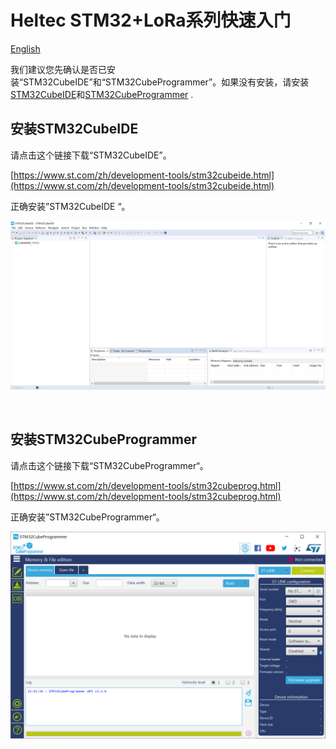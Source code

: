 # Heltec STM32+LoRa系列快速入门
[English](https://heltec-automation-docs.readthedocs.io/en/latest/stm32/quick_start.html)

我们建议您先确认是否已安装“STM32CubeIDE”和“STM32CubeProgrammer”。如果没有安装，请安装 [STM32CubeIDE](https://www.st.com/zh/development-tools/stm32cubeide.html#get-software)和[STM32CubeProgrammer](https://www.st.com/zh/development-tools/stm32cubeprog.html) .

## 安装STM32CubeIDE

请点击这个链接下载“STM32CubeIDE”。

[https://www.st.com/zh/development-tools/stm32cubeide.html](https://www.st.com/zh/development-tools/stm32cubeide.html)

正确安装”STM32CubeIDE “。

![](img/quick_start/01.png)

&nbsp;

## 安装STM32CubeProgrammer

请点击这个链接下载“STM32CubeProgrammer“。

[https://www.st.com/zh/development-tools/stm32cubeprog.html](https://www.st.com/zh/development-tools/stm32cubeprog.html)

正确安装”STM32CubeProgrammer“。

![](img/quick_start/02.png)